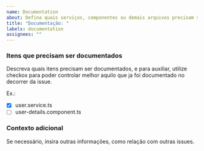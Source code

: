 ```yaml
---
name: Documentation
about: Defina quais serviços, componentes ou demais arquivos precisam ser documentados.
title: "Documentação: "
labels: documentation
assignees: ""
---
```


### Itens que precisam ser documentados

Descreva quais itens precisam ser documentados, e para auxiliar, utilize checkox para poder controlar melhor aquilo que ja foi documentado no decorrer da issue.

Ex.:

- [x] user.service.ts
- [ ] user-details.component.ts

### Contexto adicional

Se necessário, insira outras informações, como relação com outras issues.

